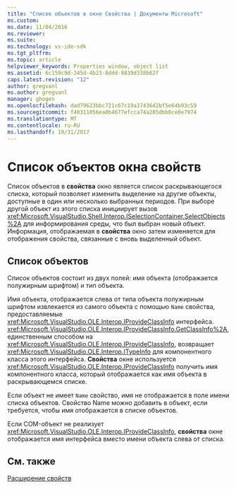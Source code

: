 ```yaml
---
title: "Список объектов в окне Свойства | Документы Microsoft"
ms.custom: 
ms.date: 11/04/2016
ms.reviewer: 
ms.suite: 
ms.technology: vs-ide-sdk
ms.tgt_pltfrm: 
ms.topic: article
helpviewer_keywords: Properties window, object list
ms.assetid: 6c159c9d-345d-4b23-8ddd-9839d338b62f
caps.latest.revision: "12"
author: gregvanl
ms.author: gregvanl
manager: ghogen
ms.openlocfilehash: dad79623bbc721c67c19a37436d2bf5e64b93c59
ms.sourcegitcommit: f40311056ea0b4677efcca74a285dbb0ce0e7974
ms.translationtype: MT
ms.contentlocale: ru-RU
ms.lasthandoff: 10/31/2017
---
```

# <a name="properties-window-object-list"></a>Список объектов окна свойств
Список объектов в **свойства** окно является список раскрывающегося списка, который позволяет изменить выделение на другие объекты, доступные в один или несколько выбранных периодов. При выборе другой объект из этого списка инициирует вызов <xref:Microsoft.VisualStudio.Shell.Interop.ISelectionContainer.SelectObjects%2A> для информирования среды, что был выбран новый объект. Информация, отображаемая в **свойства** окно затем изменяется для отображения свойства, связанные с вновь выделенный объект.  
  
## <a name="the-object-list"></a>Список объектов  
 Список объектов состоит из двух полей: имя объекта (отображается полужирным шрифтом) и тип объекта.  
  
 Имя объекта, отображается слева от типа объекта полужирным шрифтом извлекается из самого объекта с помощью `Name` свойства, предоставляемые <xref:Microsoft.VisualStudio.OLE.Interop.IProvideClassInfo> интерфейса. <xref:Microsoft.VisualStudio.OLE.Interop.IProvideClassInfo.GetClassInfo%2A>, единственным способом на <xref:Microsoft.VisualStudio.OLE.Interop.IProvideClassInfo>, возвращает <xref:Microsoft.VisualStudio.OLE.Interop.ITypeInfo> для компонентного класса этого интерфейса. **Свойства** окне используется <xref:Microsoft.VisualStudio.OLE.Interop.IProvideClassInfo> получить имя компонентного класса, который отображается как имя объекта в раскрывающемся списке.  
  
 Если объект не имеет `Name` свойство, имя не отображается в поле имени списка объектов. Свойство Name можно добавить в объект, если требуется, чтобы имя отображается в списке объектов.  
  
 Если COM-объект не реализует <xref:Microsoft.VisualStudio.OLE.Interop.IProvideClassInfo>, **свойства** окне отображается имя интерфейса вместо имени объекта слева от списка.  
  
## <a name="see-also"></a>См. также  
 [Расширение свойств](../../extensibility/internals/extending-properties.md)